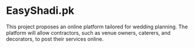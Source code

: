 # EasyShadi.pk
This project proposes an online platform tailored for wedding planning. The platform will allow contractors, such as venue owners, caterers, and decorators, to post their services online.
